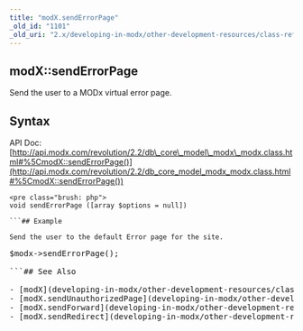 ```yaml
---
title: "modX.sendErrorPage"
_old_id: "1101"
_old_uri: "2.x/developing-in-modx/other-development-resources/class-reference/modx/modx.senderrorpage"
---
```


## modX::sendErrorPage

Send the user to a MODx virtual error page.

## Syntax

API Doc: [http://api.modx.com/revolution/2.2/db\_core\_model\_modx\_modx.class.html#%5CmodX::sendErrorPage()](http://api.modx.com/revolution/2.2/db_core_model_modx_modx.class.html#%5CmodX::sendErrorPage())

```
<pre class="brush: php">
void sendErrorPage ([array $options = null])

```## Example

Send the user to the default Error page for the site.

```
<pre class="brush: php">
$modx->sendErrorPage();

```## See Also

- [modX](developing-in-modx/other-development-resources/class-reference/modx "modX")
- [modX.sendUnauthorizedPage](developing-in-modx/other-development-resources/class-reference/modx/modx.sendunauthorizedpage "modX.sendUnauthorizedPage")
- [modX.sendForward](developing-in-modx/other-development-resources/class-reference/modx/modx.sendforward "modX.sendForward")
- [modX.sendRedirect](developing-in-modx/other-development-resources/class-reference/modx/modx.sendredirect "modX.sendRedirect")